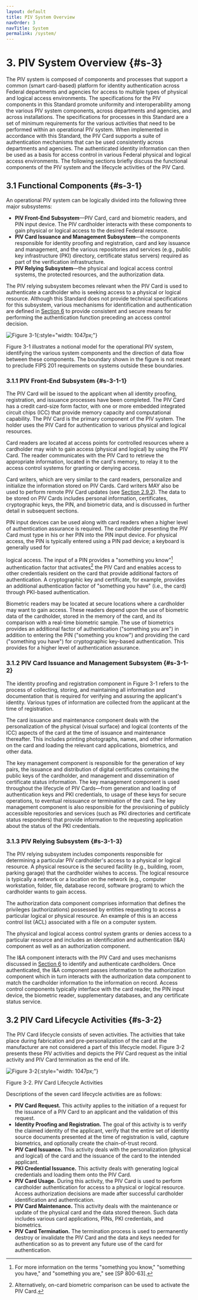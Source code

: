 ```yaml
---
layout: default
title: PIV System Overview
navOrder: 3
navTitle: System
permalink: /system/
---
```

# 3. PIV System Overview {#s-3}

The PIV system is composed of components and processes that support a common (smart card-based)
platform for identity authentication across Federal departments and agencies for access to multiple types
of physical and logical access environments. The specifications for the PIV components in this Standard
promote uniformity and interoperability among the various PIV system components, across departments
and agencies, and across installations. The specifications for processes in this Standard are a set of
minimum requirements for the various activities that need to be performed within an operational PIV
system. When implemented in accordance with this Standard, the PIV Card supports a suite of
authentication mechanisms that can be used consistently across departments and agencies. The
authenticated identity information can then be used as a basis for access control in various Federal
physical and logical access environments. The following sections briefly discuss the functional
components of the PIV system and the lifecycle activities of the PIV Card.

## 3.1 Functional Components {#s-3-1}

An operational PIV system can be logically divided into the following three major subsystems:

- **PIV Front-End Subsystem**—PIV Card, card and biometric readers, and PIN input device. The PIV
    cardholder interacts with these components to gain physical or logical access to the desired Federal
    resource.
- **PIV Card Issuance and Management Subsystem**—the components responsible for identity
    proofing and registration, card and key issuance and management, and the various repositories and
    services (e.g., public key infrastructure (PKI) directory, certificate status servers) required as part of
    the verification infrastructure.
- **PIV Relying Subsystem**—the physical and logical access control systems, the protected resources,
    and the authorization data.

The PIV relying subsystem becomes relevant when the PIV Card is used to authenticate a cardholder who
is seeking access to a physical or logical resource. Although this Standard does not provide technical
specifications for this subsystem, various mechanisms for identification and authentication are defined in
[Section 6](authentication.md#s-6) to provide consistent and secure means for performing the authentication function preceding an
access control decision.

![Figure 3-1]({{site.baseurl}}/{{page.collection}}/images/system.png){:style="width: 1047px;"}

Figure 3-1 illustrates a notional model for the operational PIV system, identifying the various system
components and the direction of data flow between these components. The boundary shown in the figure
is not meant to preclude FIPS 201 requirements on systems outside these boundaries.

### 3.1.1 PIV Front-End Subsystem {#s-3-1-1}

The PIV Card will be issued to the applicant when all identity proofing, registration, and issuance
processes have been completed. The PIV Card has a credit card-size form factor, with one or more
embedded integrated circuit chips (ICC) that provide memory capacity and computational capability. The
PIV Card is the primary component of the PIV system. The holder uses the PIV Card for authentication
to various physical and logical resources.

Card readers are located at access points for controlled resources where a cardholder may wish to gain
access (physical and logical) by using the PIV Card. The reader communicates with the PIV Card to
retrieve the appropriate information, located in the card's memory, to relay it to the access control
systems for granting or denying access.

Card writers, which are very similar to the card readers, personalize and initialize the information stored
on PIV Cards. Card writers MAY also be used to perform remote PIV Card updates (see [Section 2.9.2](requirements.md#s-2-9-2)).
The data to be stored on PIV Cards includes personal information, certificates, cryptographic keys, the
PIN, and biometric data, and is discussed in further detail in subsequent sections.

PIN input devices can be used along with card readers when a higher level of authentication assurance is
required. The cardholder presenting the PIV Card must type in his or her PIN into the PIN input device.
For physical access, the PIN is typically entered using a PIN pad device; a keyboard is generally used for


logical access. The input of a PIN provides a "something you know"[^somethingyou] authentication factor that
activates[^oncardbiometric] the PIV Card and enables access to other credentials resident on the card that provide
additional factors of authentication. A cryptographic key and certificate, for example, provides an
additional authentication factor of "something you have" (i.e., the card) through PKI-based
authentication.

Biometric readers may be located at secure locations where a cardholder may want to gain access. These
readers depend upon the use of biometric data of the cardholder, stored in the memory of the card, and its
comparison with a real-time biometric sample. The use of biometrics provides an additional factor of
authentication ("something you are") in addition to entering the PIN ("something you know") and
providing the card ("something you have") for cryptographic key-based authentication. This provides for
a higher level of authentication assurance.

[^somethingyou]: For more information on the terms "something you know," "something you have," and "something you are," see [SP 800-63].
[^oncardbiometric]: Alternatively, on-card biometric comparison can be used to activate the PIV Card.

### 3.1.2 PIV Card Issuance and Management Subsystem {#s-3-1-2}

The identity proofing and registration component in Figure 3-1 refers to the process of collecting, storing,
and maintaining all information and documentation that is required for verifying and assuring the
applicant's identity. Various types of information are collected from the applicant at the time of
registration.

The card issuance and maintenance component deals with the personalization of the physical (visual
surface) and logical (contents of the ICC) aspects of the card at the time of issuance and maintenance
thereafter. This includes printing photographs, names, and other information on the card and loading the
relevant card applications, biometrics, and other data.

The key management component is responsible for the generation of key pairs, the issuance and
distribution of digital certificates containing the public keys of the cardholder, and management and
dissemination of certificate status information. The key management component is used throughout the
lifecycle of PIV Cards—from generation and loading of authentication keys and PKI credentials, to usage
of these keys for secure operations, to eventual reissuance or termination of the card. The key
management component is also responsible for the provisioning of publicly accessible repositories and
services (such as PKI directories and certificate status responders) that provide information to the
requesting application about the status of the PKI credentials.

### 3.1.3 PIV Relying Subsystem {#s-3-1-3}

The PIV relying subsystem includes components responsible for determining a particular PIV
cardholder's access to a physical or logical resource. A physical resource is the secured facility (e.g.,
building, room, parking garage) that the cardholder wishes to access. The logical resource is typically a
network or a location on the network (e.g., computer workstation, folder, file, database record, software
program) to which the cardholder wants to gain access.

The authorization data component comprises information that defines the privileges (authorizations)
possessed by entities requesting to access a particular logical or physical resource. An example of this is
an access control list (ACL) associated with a file on a computer system.

The physical and logical access control system grants or denies access to a particular resource and
includes an identification and authentication (I&A) component as well as an authorization component.

The I&A component interacts with the PIV Card and uses mechanisms discussed in [Section 6](authentication.md#s-6) to identify
and authenticate cardholders. Once authenticated, the I&A component passes information to the
authorization component which in turn interacts with the authorization data component to match the
cardholder information to the information on record. Access control components typically interface with
the card reader, the PIN input device, the biometric reader, supplementary databases, and any certificate
status service.

## 3.2 PIV Card Lifecycle Activities {#s-3-2}

The PIV Card lifecycle consists of seven activities. The activities that take place during fabrication and
pre-personalization of the card at the manufacturer are not considered a part of this lifecycle model.
Figure 3-2 presents these PIV activities and depicts the PIV Card request as the initial activity and PIV
Card termination as the end of life.

![Figure 3-2]({{site.baseurl}}/{{page.collection}}/images/lifecycle.png){:style="width: 1047px;"}

Figure 3-2. PIV Card Lifecycle Activities

Descriptions of the seven card lifecycle activities are as follows:

- **PIV Card Request.** This activity applies to the initiation of a request for the issuance of a PIV Card
    to an applicant and the validation of this request.
- **Identity Proofing and Registration.** The goal of this activity is to verify the claimed identity of the
    applicant, verify that the entire set of identity source documents presented at the time of registration is
    valid, capture biometrics, and optionally create the chain-of-trust record.
- **PIV Card Issuance.** This activity deals with the personalization (physical and logical) of the card
    and the issuance of the card to the intended applicant.
- **PKI Credential Issuance.** This activity deals with generating logical credentials and loading them
    onto the PIV Card.
- **PIV Card Usage.** During this activity, the PIV Card is used to perform cardholder authentication for
    access to a physical or logical resource. Access authorization decisions are made after successful
    cardholder identification and authentication.
- **PIV Card Maintenance.** This activity deals with the maintenance or update of the physical card and
    the data stored thereon. Such data includes various card applications, PINs, PKI credentials, and
    biometrics.
- **PIV Card Termination.** The termination process is used to permanently destroy or invalidate the
    PIV Card and the data and keys needed for authentication so as to prevent any future use of the card
    for authentication.


